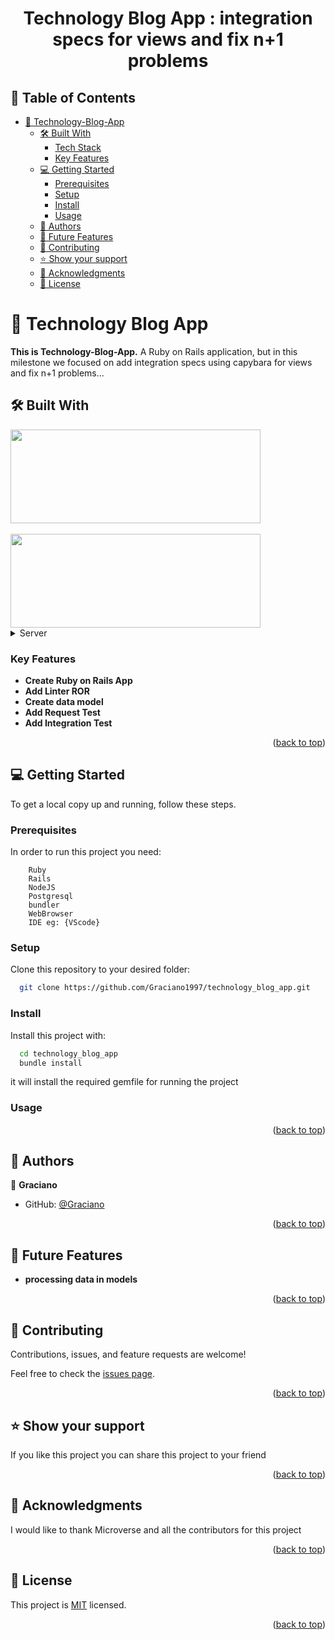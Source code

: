 <a name="readme-top"></a>

<div align="center">

<h1><b>Technology Blog App : integration specs for views and fix n+1 problems</b></h1>

</div>

<!-- TABLE OF CONTENTS -->

## 📗 Table of Contents

- [📖 Technology-Blog-App ](#technology-blog-app)
  - [🛠 Built With ](#built-with)
    - [Tech Stack ](#tech-stack)
    - [Key Features ](#key-features)
  - [💻 Getting Started ](#getting-started)
    - [Prerequisites](#prerequisites)
    - [Setup](#setup)
    - [Install](#install)
    - [Usage](#usage)
  - [👥 Authors ](#authors)
  - [🔭 Future Features ](#future-features)
  - [🤝 Contributing ](#contributing)
  - [⭐️ Show your support ](#️show-your-support)
  - [🙏 Acknowledgments ](#acknowledgments)
  - [📝 License ](#license)

<!-- PROJECT DESCRIPTION -->

# 📖 Technology Blog App <a name="technology-blog-app"></a>

<b>This is Technology-Blog-App.</b>
A Ruby on Rails application, but in this milestone we focused on add integration specs using capybara for views and fix n+1 problems...

## 🛠 Built With <a name="built-with"></a>
<div >
<img src="https://res.cloudinary.com/practicaldev/image/fetch/s--233aRTvn--/c_imagga_scale,f_auto,fl_progressive,h_900,q_auto,w_1600/https://dev-to-uploads.s3.amazonaws.com/i/cpcr5w0kgl6j94tss7n9.png" width="400px" height="150px">
</div >
<br>
<div >
<img src="https://kinsta.com/wp-content/uploads/2022/02/postgres-logo.png" width="400px" height="150px">
</div >
<a name="tech-stack"></a>

<details>
  <summary>Server</summary>
    <li><a href="https://guides.rubyonrails.org/">Rails</a></li>
</details>

<!-- Features -->

### Key Features <a name="key-features"></a>

- **Create Ruby on Rails App**
- **Add Linter ROR**
- **Create data model**
- **Add Request Test**
- **Add Integration Test**

<p align="right">(<a href="#readme-top">back to top</a>)</p>

<!-- GETTING STARTED -->

## 💻 Getting Started <a name="getting-started"></a>

To get a local copy up and running, follow these steps.

### Prerequisites

In order to run this project you need:

```
    Ruby
    Rails
    NodeJS
    Postgresql
    bundler
    WebBrowser
    IDE eg: {VScode}
```

### Setup

Clone this repository to your desired folder:

```bash
  git clone https://github.com/Graciano1997/technology_blog_app.git
```
### Install

Install this project with:

```bash
  cd technology_blog_app
  bundle install
```

it will install the required gemfile for running the project

### Usage

<p align="right">(<a href="#readme-top">back to top</a>)</p>

<!-- AUTHORS -->

## 👥 Authors <a name="author"></a>

👤 **Graciano**

- GitHub: [@Graciano](https://github.com/Graciano1997)


<p align="right">(<a href="#readme-top">back to top</a>)</p>

<!-- FUTURE FEATURES -->

## 🔭 Future Features <a name="future-features"></a>

- **processing data in models**

<p align="right">(<a href="#readme-top">back to top</a>)</p>

<!-- CONTRIBUTING -->

## 🤝 Contributing <a name="contributing"></a>

Contributions, issues, and feature requests are welcome!

Feel free to check the [issues page](https://github.com/Graciano1997/technology_blog_app/issues).

<p align="right">(<a href="#readme-top">back to top</a>)</p>

<!-- SUPPORT -->

## ⭐️ Show your support <a name="support"></a>

If you like this project you can share this project to your friend

<p align="right">(<a href="#readme-top">back to top</a>)</p>

<!-- ACKNOWLEDGEMENTS -->

## 🙏 Acknowledgments <a name="acknowledgements"></a>

I would like to thank Microverse and all the contributors for this project

<p align="right">(<a href="#readme-top">back to top</a>)</p>

<!-- LICENSE -->

## 📝 License <a name="license"></a>

This project is [MIT](./LICENSE) licensed.

<p align="right">(<a href="#readme-top">back to top</a>)</p>